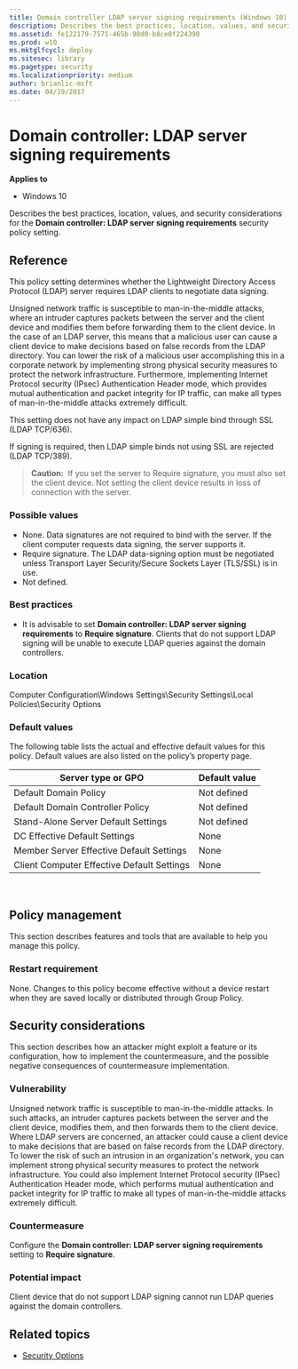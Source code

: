 ```yaml
---
title: Domain controller LDAP server signing requirements (Windows 10)
description: Describes the best practices, location, values, and security considerations for the Domain controller LDAP server signing requirements security policy setting.
ms.assetid: fe122179-7571-465b-98d0-b8ce0f224390
ms.prod: w10
ms.mktglfcycl: deploy
ms.sitesec: library
ms.pagetype: security
ms.localizationpriority: medium
author: brianlic-msft
ms.date: 04/19/2017
---
```


# Domain controller: LDAP server signing requirements

**Applies to**
-   Windows 10

Describes the best practices, location, values, and security considerations for the **Domain controller: LDAP server signing requirements** security policy setting.

## Reference

This policy setting determines whether the Lightweight Directory Access Protocol (LDAP) server requires LDAP clients to negotiate data signing.

Unsigned network traffic is susceptible to man-in-the-middle attacks, where an intruder captures packets between the server and the client device and modifies them before forwarding them to the client device. In the case of an LDAP server, this means that a malicious user can cause a client device to make decisions based on false records from the LDAP directory. You can lower the risk of a malicious user accomplishing this in a corporate network by implementing strong physical security measures to protect the network infrastructure. Furthermore, implementing Internet Protocol security (IPsec) Authentication Header mode, which provides mutual authentication and packet integrity for IP traffic, can make all types of man-in-the-middle attacks extremely difficult.

This setting does not have any impact on LDAP simple bind through SSL (LDAP TCP/636).

If signing is required, then LDAP simple binds not using SSL are rejected (LDAP TCP/389).

>**Caution:**  If you set the server to Require signature, you must also set the client device. Not setting the client device results in loss of connection with the server.
 
### Possible values

-   None. Data signatures are not required to bind with the server. If the client computer requests data signing, the server supports it.
-   Require signature. The LDAP data-signing option must be negotiated unless Transport Layer Security/Secure Sockets Layer (TLS/SSL) is in use.
-   Not defined.

### Best practices

-   It is advisable to set **Domain controller: LDAP server signing requirements** to **Require signature**. Clients that do not support LDAP signing will be unable to execute LDAP queries against the domain controllers.

### Location

Computer Configuration\\Windows Settings\\Security Settings\\Local Policies\\Security Options

### Default values

The following table lists the actual and effective default values for this policy. Default values are also listed on the policy’s property page.

| Server type or GPO | Default value |
| - | - |
| Default Domain Policy | Not defined| 
| Default Domain Controller Policy | Not defined| 
| Stand-Alone Server Default Settings | Not defined| 
| DC Effective Default Settings | None| 
| Member Server Effective Default Settings | None| 
| Client Computer Effective Default Settings | None| 
 
## Policy management

This section describes features and tools that are available to help you manage this policy.

### Restart requirement

None. Changes to this policy become effective without a device restart when they are saved locally or distributed through Group Policy.

## Security considerations

This section describes how an attacker might exploit a feature or its configuration, how to implement the countermeasure, and the possible negative consequences of countermeasure implementation.

### Vulnerability

Unsigned network traffic is susceptible to man-in-the-middle attacks. In such attacks, an intruder captures packets between the server and the client device, modifies them, and then forwards them to the client device. Where LDAP servers are concerned, an attacker could cause a client device to make decisions that are based on false records from the LDAP directory. To lower the risk of such an intrusion in an organization's network, you can implement strong physical security measures to protect the network infrastructure. You could also implement Internet Protocol security (IPsec) Authentication Header mode, which performs mutual authentication and packet integrity for IP traffic to make all types of man-in-the-middle attacks extremely difficult.

### Countermeasure

Configure the **Domain controller: LDAP server signing requirements** setting to **Require signature**.

### Potential impact

Client device that do not support LDAP signing cannot run LDAP queries against the domain controllers.

## Related topics

- [Security Options](security-options.md)
